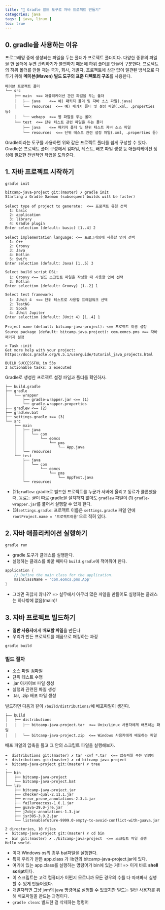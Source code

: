 ```yaml
---
title: "🍵 Gradle 빌드 도구로 자바 프로젝트 만들기"
categories: java
tags: [ java, linux ]
toc: true
---
```


## 0. gradle을 사용하는 이유
프로그래밍 중에 생성되는 파일을 두는 폴더가 프로젝트 폴더이다. 다양한 종류의 파일을 한 폴더에 두면 관리하기가 불편하기 때문에 하위 폴더를 만들어 구분한다. 프로젝트의 하위 폴더를 만들 때는 국가, 회사, 개발자, 프로젝트에 상관 없이 일관된 방식으로 다루기 위해 **메이븐(Maven) 빌드 도구의 표준 디렉토리 구조**를 사용한다.

```
메이븐 프로젝트 폴더
└── src
    ├── main  <== 애플리케이션 관련 파일을 두는 폴더
    │   ├── java    <== 예) 패키지 폴더 및 자바 소스 파일(.java)
    │   └── resources  <== 예) 패키지 폴더 및 설정 파일(.xml, .properties 등)
    │   └── webapp  <== 웹 파일을 두는 폴더
    └── test  <== 단위 테스트 관련 파일을 두는 폴더
        ├── java    <== 패키지 폴더 및 단위 테스트 자바 소스 파일
        └── resources  <== 단위 테스트 관련 설정 파일(.xml, .properties 등)
```

Gradle이라는 도구를 사용하면 위와 같은 프로젝트 폴더를 쉽게 구성할 수 있다. Gradle은 프로젝트 폴더 구성에서 컴파일, 테스트, 배포 파일 생성 등 애플리케이션 생성에 필요한 전반적인 작업을 도와준다.


## 1. 자바 프로젝트 시작하기
`gradle init` 

```console
bitcamp-java-project git:(master) ✗ gradle init
Starting a Gradle Daemon (subsequent builds will be faster)

Select type of project to generate:  <== 프로젝트 유형 선택
  1: basic
  2: application
  3: library
  4: Gradle plugin
Enter selection (default: basic) [1..4] 2

Select implementation language: <== 프로그래밍에 사용할 언어 선택
  1: C++
  2: Groovy
  3: Java
  4: Kotlin
  5: Swift
Enter selection (default: Java) [1..5] 3

Select build script DSL:
  1: Groovy <== 빌드 스크립트 파일을 작성할 때 사용할 언어 선택
  2: Kotlin
Enter selection (default: Groovy) [1..2] 1

Select test framework:
  1: JUnit 4  <== 단위 테스트로 사용할 프레임워크 선택
  2: TestNG
  3: Spock
  4: JUnit Jupiter
Enter selection (default: JUnit 4) [1..4] 1

Project name (default: bitcamp-java-project): <== 프로젝트 이름 설정
Source package (default: bitcamp.java.project): com.eomcs.pms <== 자바 패키지 설정

> Task :init
Get more help with your project: https://docs.gradle.org/6.5.1/userguide/tutorial_java_projects.html

BUILD SUCCESSFUL in 53s
2 actionable tasks: 2 executed
```

Gradle로 생성한 프로젝트 설정 파일과 폴더를 확인하자.

```
├── build.gradle
├── gradle
│   └── wrapper
│       ├── gradle-wrapper.jar <== (1)
│       └── gradle-wrapper.properties
├── gradlew <== (2)
├── gradlew.bat
├── settings.gradle <== (3)
└── src
    ├── main
    │   ├── java
    │   │   └── com
    │   │       └── eomcs
    │   │           └── pms
    │   │               └── App.java
    │   └── resources
    └── test
        ├── java
        │   └── com
        │       └── eomcs
        │           └── pms
        │               └── AppTest.java
        └── resources

```
- (2)`gradlew`: gradle로 빌드한 프로젝트를 누군가 서버에 올리고 동료가 클론했을 때, 동료는 굳이 따로 gradle을 설치하지 않아도 `gradlew` 파일이 (1) `gradle-wrapper.jar`를 풀어서 실행할 수 있게 한다.
- (3)`settings.gradle`: 프로젝트 이름은 `settings.gradle` 파일 안에 `rootProject.name = '프로젝트이름'`으로 적혀 있다.

## 2. 자바 애플리케이션 실행하기

`gradle run`

- gradle 도구가 클래스를 실행한다. 
- 실행하는 클래스를 바꿀 때마다 `build.gradle`에 적어줘야 한다.

```gradle
application {
    // Define the main class for the application.
    mainClassName = 'com.eomcs.pms.App'
}
```

- 그러면 귀찮지 않나?? => 실무에서 아무리 많은 파일을 만들어도 실행하는 클래스는 하나밖에 없음(main)!

## 3. 자바 프로젝트 빌드하기

- **일반 사용자**에게 **배포할 파일**을 만든다
- 우리가 만든 프로젝트를 제품으로 패킹하는 과정


`gradle build`

### 빌드 절차
- 소스 파일 컴파일
- 단위 테스트 수행
- .jar 아카이브 파일 생성
- 실행과 관련된 파일 생성
- .tar, .zip  배포 파일 생성

빌드하면 다음과 같이 `/build/distributions/`에 배포파일이 생긴다.

```
├── build
│   ├── distributions
│   │   ├── bitcamp-java-project.tar  <== Unix/Linux 사용자에게 배포하는 파일
│   │   └── bitcamp-java-project.zip  <== Windows 사용자에게 배포하는 파일
```

배포 파일의 압축을 플고 그 안의 스크립트 파일을 실행해보자.

```console
➜  distributions git:(master) ✗ tar -xvf *.tar  <== 압축파일 푸는 명령어 
➜  distributions git:(master) ✗ cd bitcamp-java-project 
➜  bitcamp-java-project git:(master) ✗ tree
.
├── bin
│   ├── bitcamp-java-project
│   └── bitcamp-java-project.bat
└── lib
    ├── bitcamp-java-project.jar
    ├── checker-qual-2.11.1.jar
    ├── error_prone_annotations-2.3.4.jar
    ├── failureaccess-1.0.1.jar
    ├── guava-29.0-jre.jar
    ├── j2objc-annotations-1.3.jar
    ├── jsr305-3.0.2.jar
    └── listenablefuture-9999.0-empty-to-avoid-conflict-with-guava.jar

2 directories, 10 files
➜  bitcamp-java-project git:(master) ✗ cd bin 
➜  bin git:(master) ✗ ./bitcamp-java-project  <== 스크립트 파일 실행
Hello world.
```
- 이때 Windows os의 경우 bat파일을 실행한다. 
- 특히 우리가 만든 app.class 가 lib안의 bitcamp-java-project.jar에 있다.
- 여기에 있는 app.class를 실행하는 명령어가 bin에 있는 거!!! => 이게 바로 **shell script**이다.
- 이 스크립트는 고객 컴퓨터가 어떤지 모르니까 모든 경우의 수를 다 따져봐서 실행할 수 있게 만들어졌다.
- 개발자라면 그냥 jvm의 java 명령어로 실행할 수 있겠지만 빌드는 일반 사용자를 위해 배포파일을 만드는 과정이다.
- `gradle clean`: 빌드한 걸 삭제하는 명령어